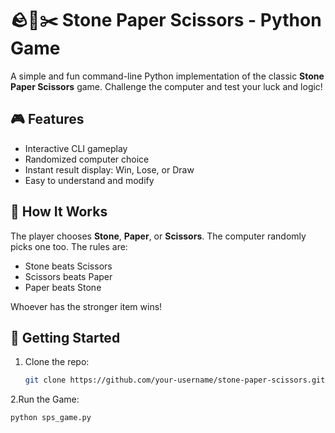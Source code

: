 # 🪨📄✂️ Stone Paper Scissors - Python Game

A simple and fun command-line Python implementation of the classic **Stone Paper Scissors** game. Challenge the computer and test your luck and logic!

## 🎮 Features
- Interactive CLI gameplay
- Randomized computer choice
- Instant result display: Win, Lose, or Draw
- Easy to understand and modify

## 🧠 How It Works
The player chooses **Stone**, **Paper**, or **Scissors**.
The computer randomly picks one too.
The rules are:
- Stone beats Scissors
- Scissors beats Paper
- Paper beats Stone

Whoever has the stronger item wins!

## 🚀 Getting Started
1. Clone the repo:
   ```bash
   git clone https://github.com/your-username/stone-paper-scissors.git
   ```
2.Run the Game:
  ```bash
  python sps_game.py
  ```
